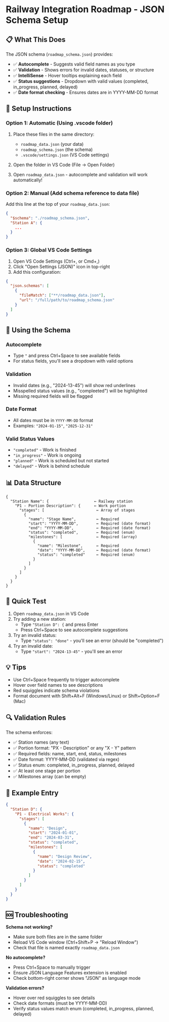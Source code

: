 # Railway Integration Roadmap - JSON Schema Setup

## 📋 What This Does

The JSON schema (`roadmap_schema.json`) provides:
- ✅ **Autocomplete** - Suggests valid field names as you type
- ✅ **Validation** - Shows errors for invalid dates, statuses, or structure
- ✅ **IntelliSense** - Hover tooltips explaining each field
- ✅ **Status suggestions** - Dropdown with valid values (completed, in_progress, planned, delayed)
- ✅ **Date format checking** - Ensures dates are in YYYY-MM-DD format

## 🔧 Setup Instructions

### Option 1: Automatic (Using .vscode folder)

1. Place these files in the same directory:
   - `roadmap_data.json` (your data)
   - `roadmap_schema.json` (the schema)
   - `.vscode/settings.json` (VS Code settings)

2. Open the folder in VS Code (File → Open Folder)

3. Open `roadmap_data.json` - autocomplete and validation will work automatically!

### Option 2: Manual (Add schema reference to data file)

Add this line at the top of your `roadmap_data.json`:

```json
{
  "$schema": "./roadmap_schema.json",
  "Station A": {
    ...
  }
}
```

### Option 3: Global VS Code Settings

1. Open VS Code Settings (Ctrl+, or Cmd+,)
2. Click "Open Settings (JSON)" icon in top-right
3. Add this configuration:

```json
{
  "json.schemas": [
    {
      "fileMatch": ["**/roadmap_data.json"],
      "url": "/full/path/to/roadmap_schema.json"
    }
  ]
}
```

## 🎯 Using the Schema

### Autocomplete
- Type `"` and press Ctrl+Space to see available fields
- For status fields, you'll see a dropdown with valid options

### Validation
- Invalid dates (e.g., "2024-13-45") will show red underlines
- Misspelled status values (e.g., "compleeted") will be highlighted
- Missing required fields will be flagged

### Date Format
- All dates must be in `YYYY-MM-DD` format
- Examples: `"2024-01-15"`, `"2025-12-31"`

### Valid Status Values
- `"completed"` - Work is finished
- `"in_progress"` - Work is ongoing
- `"planned"` - Work is scheduled but not started
- `"delayed"` - Work is behind schedule

## 📊 Data Structure

```
{
  "Station Name": {                    ← Railway station
    "P1 - Portion Description": {      ← Work portion
      "stages": [                       ← Array of stages
        {
          "name": "Stage Name",         ← Required
          "start": "YYYY-MM-DD",        ← Required (date format)
          "end": "YYYY-MM-DD",          ← Required (date format)
          "status": "completed",        ← Required (enum)
          "milestones": [               ← Required (array)
            {
              "name": "Milestone",      ← Required
              "date": "YYYY-MM-DD",     ← Required (date format)
              "status": "completed"     ← Required (enum)
            }
          ]
        }
      ]
    }
  }
}
```

## 🚀 Quick Test

1. Open `roadmap_data.json` in VS Code
2. Try adding a new station:
   - Type `"Station D": {` and press Enter
   - Press Ctrl+Space to see autocomplete suggestions
3. Try an invalid status:
   - Type `"status": "done"` - you'll see an error (should be "completed")
4. Try an invalid date:
   - Type `"start": "2024-13-45"` - you'll see an error

## 💡 Tips

- Use Ctrl+Space frequently to trigger autocomplete
- Hover over field names to see descriptions
- Red squiggles indicate schema violations
- Format document with Shift+Alt+F (Windows/Linux) or Shift+Option+F (Mac)

## 🔍 Validation Rules

The schema enforces:
- ✅ Station names (any text)
- ✅ Portion format: "PX - Description" or any "X - Y" pattern
- ✅ Required fields: name, start, end, status, milestones
- ✅ Date format: YYYY-MM-DD (validated via regex)
- ✅ Status enum: completed, in_progress, planned, delayed
- ✅ At least one stage per portion
- ✅ Milestones array (can be empty)

## 📝 Example Entry

```json
{
  "Station D": {
    "P1 - Electrical Works": {
      "stages": [
        {
          "name": "Design",
          "start": "2024-01-01",
          "end": "2024-03-31",
          "status": "completed",
          "milestones": [
            {
              "name": "Design Review",
              "date": "2024-02-15",
              "status": "completed"
            }
          ]
        }
      ]
    }
  }
}
```

## 🆘 Troubleshooting

**Schema not working?**
- Make sure both files are in the same folder
- Reload VS Code window (Ctrl+Shift+P → "Reload Window")
- Check that file is named exactly `roadmap_data.json`

**No autocomplete?**
- Press Ctrl+Space to manually trigger
- Ensure JSON Language Features extension is enabled
- Check bottom-right corner shows "JSON" as language mode

**Validation errors?**
- Hover over red squiggles to see details
- Check date formats (must be YYYY-MM-DD)
- Verify status values match enum (completed, in_progress, planned, delayed)
